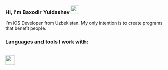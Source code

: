### Hi, I'm Baxodir Yuldashev <img src="https://media1.giphy.com/media/hvRJCLFzcasrR4ia7z/giphy.gif" width="27px">

I'm iOS Developer from Uzbekistan. My only intention is to create programs that benefit people.

### Languages and tools I work with:
<br />
<code><img src="https://developer.apple.com/swift/images/swift-og.png" width="30px"></code>
